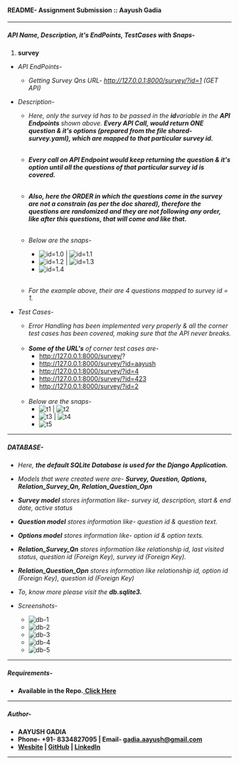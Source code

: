 #### README- Assignment Submission :: Aayush Gadia

-----

##### API Name, Description, it's EndPoints, TestCases with Snaps-
1. **survey**

- *API EndPoints-*
	- *Getting Survey Qns URL- http://127.0.0.1:8000/survey/?id=1 (GET API)*


- *Description-*
	- *Here, only the survey id has to be passed in the **id**variable in the **API Endpoints** shown above. **Every API Call, would return ONE question & it's options (prepared from the file shared- survey.yaml), which are mapped to that particular survey id.***<br><br>
	- ***Every call on API Endpoint would keep returning the question & it's option until all the questions of that particular survey id is covered.***<br><br>
	- ***Also, here the ORDER in which the questions come in the survey are not a constrain (as per the doc shared), therefore the questions are randomized and they are not following any order, like after this questions, that will come and like that.***<br><br>
	- *Below are the snaps-<br>*
		- ![id=1.0](https://github.com/gadia-aayush/rough/blob/master/id=1.0.png) | ![id=1.1](https://github.com/gadia-aayush/rough/blob/master/id=1.1.png)
		- ![id=1.2](https://github.com/gadia-aayush/rough/blob/master/id=1.2.png) | ![id=1.3](https://github.com/gadia-aayush/rough/blob/master/id=1.3.png)
		- ![id=1.4](https://github.com/gadia-aayush/rough/blob/master/id=1.4.png)<br><br>

	- *For the example above, their are 4 questions mapped to survey id = 1.*


- *Test Cases-*
	- *Error Handling has been implemented very properly & all the corner test cases has been covered, making sure that the API never breaks.*<br><br>
	- ***Some of the URL's** of corner test cases are-*
		- http://127.0.0.1:8000/survey/?
		- http://127.0.0.1:8000/survey/?id=aayush
		- http://127.0.0.1:8000/survey/?id=4
		- http://127.0.0.1:8000/survey/?id=423
		- http://127.0.0.1:8000/survey/?id=2 <br><br>
	- *Below are the snaps-<br>*
		- ![t1](https://github.com/gadia-aayush/rough/blob/master/t1.png) | ![t2](https://github.com/gadia-aayush/rough/blob/master/t2.png)
		- ![t3](https://github.com/gadia-aayush/rough/blob/master/t3.png) | ![t4](https://github.com/gadia-aayush/rough/blob/master/t4.png)
		- ![t5](https://github.com/gadia-aayush/rough/blob/master/t5.png)

-----

##### DATABASE-

- *Here, **the default SQLite Database is used for the Django Application.***
- *Models that were created were are- **Survey, Question, Qptions, Relation_Survey_Qn, Relation_Question_Opn***
- ***Survey model** stores information like- survey id, description, start & end date, active status*
- ***Question model** stores information like- question id & question text.*
- ***Options model** stores information like- option id & option texts.*
- ***Relation_Survey_Qn** stores information like relationship id, last visited status, question id (Foreign Key), survey id (Foreign Key).*
- ***Relation_Question_Opn** stores information like relationship id, option id (Foreign Key), question id (Foreign Key)* 
- *To, know more please visit the **db.sqlite3.***

- *Screenshots-*
	- ![db-1](https://github.com/gadia-aayush/rough/blob/master/db-1.png)
	- ![db-2](https://github.com/gadia-aayush/rough/blob/master/db-2.png)
	- ![db-3](https://github.com/gadia-aayush/rough/blob/master/db-3.png)
	- ![db-4](https://github.com/gadia-aayush/rough/blob/master/db-4.png)
	- ![db-5](https://github.com/gadia-aayush/rough/blob/master/db-5.png)
	
-----

##### Requirements-

- **Available in the Repo.**[ **Click Here**](https://github.com/gadia-aayush/aayushg_submission/blob/master/requirements.txt)

-----

##### Author-
- **AAYUSH GADIA**
- **Phone- +91- 8334827095  |  Email- gadia.aayush@gmail.com**
- **[Wesbite](https://gadia-aayush.github.io/) | [GitHub](https://github.com/gadia-aayush)  |  [LinkedIn](https://www.linkedin.com/in/gadia-aayush/)**

------
